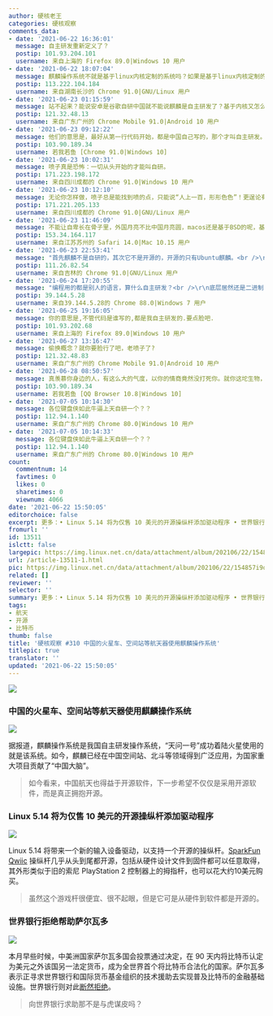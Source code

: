 ```yaml
---
author: 硬核老王
categories: 硬核观察
comments_data:
- date: '2021-06-22 16:36:01'
  message: 自主研发重新定义了？
  postip: 101.93.204.101
  username: 来自上海的 Firefox 89.0|Windows 10 用户
- date: '2021-06-22 18:07:04'
  message: 麒麟操作系统不就是基于linux内核定制的系统吗？如果是基于linux内核定制的系统能叫自主研发吗？
  postip: 113.222.104.184
  username: 来自湖南长沙的 Chrome 91.0|GNU/Linux 用户
- date: '2021-06-23 01:15:59'
  message: 站不起来？能说安卓是谷歌自研中国就不能说麒麟是自主研发了？基于内核又怎么样，难道要重复造轮子？如果非要从头开始是不是又要被喷重复造轮子了？
  postip: 121.32.48.13
  username: 来自广东广州的 Chrome Mobile 91.0|Android 10 用户
- date: '2021-06-23 09:12:22'
  message: 他们的意思是，最好从第一行代码开始，都是中国自己写的，那个才叫自主研发。我觉得，最好连代码都是中文的，才叫自主研发，哈哈哈哈哈哈哈哈
  postip: 103.90.189.34
  username: 若我若鱼 [Chrome 91.0|Windows 10]
- date: '2021-06-23 10:02:31'
  message: 喷子真是恐怖：一切从头开始的才能叫自研。
  postip: 171.223.198.172
  username: 来自四川成都的 Chrome 91.0|Windows 10 用户
- date: '2021-06-23 10:12:10'
  message: 无论你怎样做，喷子总是能找到喷的点，只能说“人上一百，形形色色”！更逞论有NGO支持呢
  postip: 171.221.205.133
  username: 来自四川成都的 Chrome 91.0|GNU/Linux 用户
- date: '2021-06-23 11:46:09'
  message: 不能让自卑长在骨子里，外国月亮不比中国月亮圆，macos还是基于BSD的呢，基于某个核心，系统就不是自研的了？
  postip: 153.34.164.117
  username: 来自江苏苏州的 Safari 14.0|Mac 10.15 用户
- date: '2021-06-23 22:53:41'
  message: "首先麒麟不是自研的，其次它不是开源的，开源的只有Ubuntu麒麟。<br />\r\n你信源只有“据报道”？"
  postip: 111.26.82.54
  username: 来自吉林的 Chrome 91.0|GNU/Linux 用户
- date: '2021-06-24 17:20:55'
  message: "编程用的都是别人的语言，算什么自主研发？<br />\r\n底层居然还是二进制，算什么自主研发？<br />\r\n硬件平台还照搬冯诺依曼架构，算什么自主研发？"
  postip: 39.144.5.28
  username: 来自39.144.5.28的 Chrome 88.0|Windows 7 用户
- date: '2021-06-25 19:16:05'
  message: 你的意思是,不管代码是谁写的,都是我自主研发的.要点脸吧.
  postip: 101.93.202.68
  username: 来自上海的 Firefox 89.0|Windows 10 用户
- date: '2021-06-27 13:16:47'
  message: 偷换概念？就你要脸行了吧，老喷子了?
  postip: 121.32.48.83
  username: 来自广东广州的 Chrome Mobile 91.0|Android 10 用户
- date: '2021-06-28 08:50:57'
  message: 真羡慕你身边的人，有这么大的气度，以你的情商竟然没打死你。就你这坨生物，到底是不是你上一辈自主研发的都不太确定
  postip: 103.90.189.34
  username: 若我若鱼 [QQ Browser 10.8|Windows 10]
- date: '2021-07-05 10:14:30'
  message: 各位键盘侠如此牛逼上天自研一个？？
  postip: 112.94.1.140
  username: 来自广东广州的 Chrome 80.0|Windows 10 用户
- date: '2021-07-05 10:14:33'
  message: 各位键盘侠如此牛逼上天自研一个？？
  postip: 112.94.1.140
  username: 来自广东广州的 Chrome 80.0|Windows 10 用户
count:
  commentnum: 14
  favtimes: 0
  likes: 0
  sharetimes: 0
  viewnum: 4066
date: '2021-06-22 15:50:05'
editorchoice: false
excerpt: 更多：• Linux 5.14 将为仅售 10 美元的开源操纵杆添加驱动程序 • 世界银行拒绝帮助萨尔瓦多
fromurl: ''
id: 13511
islctt: false
largepic: https://img.linux.net.cn/data/attachment/album/202106/22/154857i9qgtiaqajgt4pp7.jpg
url: /article-13511-1.html
pic: https://img.linux.net.cn/data/attachment/album/202106/22/154857i9qgtiaqajgt4pp7.jpg.thumb.jpg
related: []
reviewer: ''
selector: ''
summary: 更多：• Linux 5.14 将为仅售 10 美元的开源操纵杆添加驱动程序 • 世界银行拒绝帮助萨尔瓦多
tags:
- 航天
- 开源
- 比特币
thumb: false
title: '硬核观察 #310 中国的火星车、空间站等航天器使用麒麟操作系统'
titlepic: true
translator: ''
updated: '2021-06-22 15:50:05'
---
```


![](https://img.linux.net.cn/data/attachment/album/202106/22/154857i9qgtiaqajgt4pp7.jpg)


### 中国的火星车、空间站等航天器使用麒麟操作系统


![](https://img.linux.net.cn/data/attachment/album/202106/22/154911r9lspl49qm9xpzd9.jpg)


据报道，麒麟操作系统是我国自主研发操作系统，“天问一号”成功着陆火星使用的就是该系统。如今，麒麟已经在中国空间站、北斗等领域得到广泛应用，为国家重大项目贡献了“中国大脑”。



> 
> 如今看来，中国航天也得益于开源软件，下一步希望不仅仅是采用开源软件，而是真正拥抱开源。
> 
> 
> 


### Linux 5.14 将为仅售 10 美元的开源操纵杆添加驱动程序


![](https://img.linux.net.cn/data/attachment/album/202106/22/154928u6sb6sqb1csvnqkq.jpg)


Linux 5.14 将带来一个新的输入设备驱动，以支持一个开源的操纵杆。[SparkFun Qwiic](https://github.com/sparkfun/Qwiic_Joystick) 操纵杆几乎从头到尾都开源，包括从硬件设计文件到固件都可以任意取得，其外形类似于旧的索尼 PlayStation 2 控制器上的拇指杆，也可以花大约10美元购买。



> 
> 虽然这个游戏杆很便宜、很不起眼，但是它可是从硬件到软件都是开源的。
> 
> 
> 


### 世界银行拒绝帮助萨尔瓦多


![](https://img.linux.net.cn/data/attachment/album/202106/22/154948psnwv6kvvcb4ma1a.jpg)


本月早些时候，中美洲国家萨尔瓦多国会投票通过决定，在 90 天内将比特币认定为美元之外该国另一法定货币，成为全世界首个将比特币合法化的国家。萨尔瓦多表示正寻求世界银行和国际货币基金组织的技术援助去实现普及比特币的金融基础设施。世界银行则对此[断然拒绝](https://arstechnica.com/tech-policy/2021/06/world-bank-slams-bitcoin-declines-to-help-el-salvadors-cryptocurrency-plan/)。



> 
> 向世界银行求助那不是与虎谋皮吗？
> 
> 
>